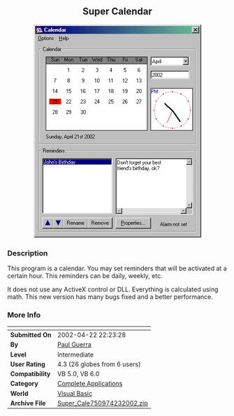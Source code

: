 ﻿<div align="center">

## Super Calendar

<img src="PIC20024232337106095.gif">
</div>

### Description

This program is a calendar. You may set reminders that will be activated at a certain hour. This reminders can be daily, weekly, etc.

It does not use any ActiveX control or DLL. Everything is calculated using math. This new version has many bugs fixed and a better performance.
 
### More Info
 


<span>             |<span>
---                |---
**Submitted On**   |2002-04-22 22:23:28
**By**             |[Paul Guerra](https://github.com/Planet-Source-Code/PSCIndex/blob/master/ByAuthor/paul-guerra.md)
**Level**          |Intermediate
**User Rating**    |4.3 (26 globes from 6 users)
**Compatibility**  |VB 5\.0, VB 6\.0
**Category**       |[Complete Applications](https://github.com/Planet-Source-Code/PSCIndex/blob/master/ByCategory/complete-applications__1-27.md)
**World**          |[Visual Basic](https://github.com/Planet-Source-Code/PSCIndex/blob/master/ByWorld/visual-basic.md)
**Archive File**   |[Super\_Cale750974232002\.zip](https://github.com/Planet-Source-Code/paul-guerra-super-calendar__1-25546/archive/master.zip)








